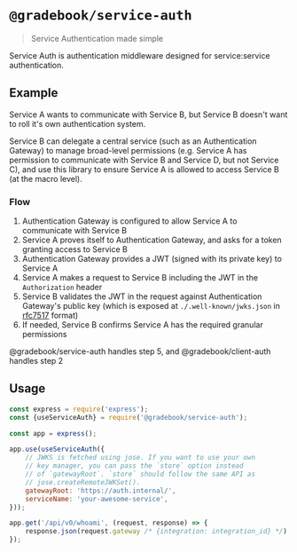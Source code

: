 # `@gradebook/service-auth`

> Service Authentication made simple

Service Auth is authentication middleware designed for service:service authentication.

## Example

Service A wants to communicate with Service B, but Service B doesn't want to roll it's own authentication system.

Service B can delegate a central service (such as an Authentication Gateway) to manage broad-level permissions (e.g.
Service A has permission to communicate with Service B and Service D, but not Service C), and use this library to ensure
Service A is allowed to access Service B (at the macro level).

### Flow

1. Authentication Gateway is configured to allow Service A to communicate with Service B
1. Service A proves itself to Authentication Gateway, and asks for a token granting access to Service B
1. Authentication Gateway provides a JWT (signed with its private key) to Service A
1. Service A makes a request to Service B including the JWT in the `Authorization` header
1. Service B validates the JWT in the request against Authentication Gateway's public key (which is exposed at
`./.well-known/jwks.json` in [rfc7517](https://datatracker.ietf.org/doc/html/rfc7517) format)
1. If needed, Service B confirms Service A has the required granular permissions

@gradebook/service-auth handles step 5, and @gradebook/client-auth handles step 2

## Usage

```js
const express = require('express');
const {useServiceAuth} = require('@gradebook/service-auth');

const app = express();

app.use(useServiceAuth({
	// JWKS is fetched using jose. If you want to use your own
	// key manager, you can pass the `store` option instead
	// of `gatewayRoot`. `store` should follow the same API as
	// jose.createRemoteJWKSet().
	gatewayRoot: 'https://auth.internal/',
	serviceName: 'your-awesome-service',
}));

app.get('/api/v0/whoami', (request, response) => {
	response.json(request.gateway /* {integration: integration_id} */);
});
```
